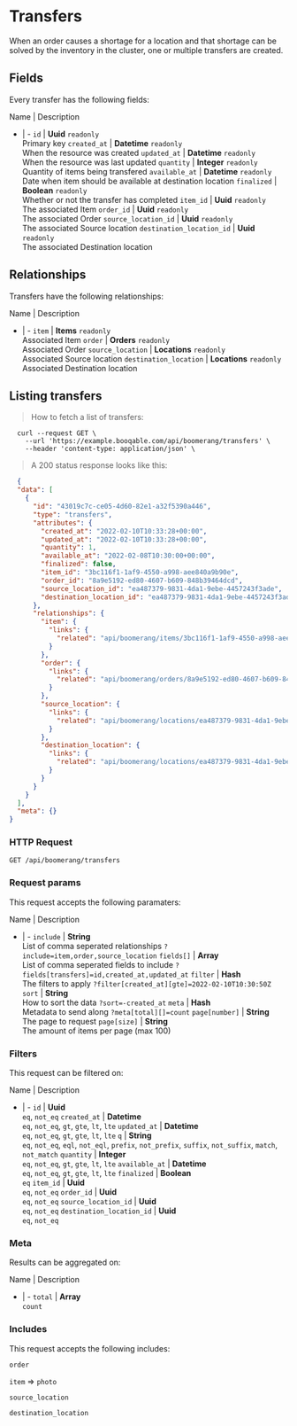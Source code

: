 # Transfers

When an order causes a shortage for a location and that shortage can be solved by the inventory in the cluster, one or multiple transfers are created.

## Fields
Every transfer has the following fields:

Name | Description
- | -
`id` | **Uuid** `readonly`<br>Primary key
`created_at` | **Datetime** `readonly`<br>When the resource was created
`updated_at` | **Datetime** `readonly`<br>When the resource was last updated
`quantity` | **Integer** `readonly`<br>Quantity of items being transfered
`available_at` | **Datetime** `readonly`<br>Date when item should be available at destination location
`finalized` | **Boolean** `readonly`<br>Whether or not the transfer has completed
`item_id` | **Uuid** `readonly`<br>The associated Item
`order_id` | **Uuid** `readonly`<br>The associated Order
`source_location_id` | **Uuid** `readonly`<br>The associated Source location
`destination_location_id` | **Uuid** `readonly`<br>The associated Destination location


## Relationships
Transfers have the following relationships:

Name | Description
- | -
`item` | **Items** `readonly`<br>Associated Item
`order` | **Orders** `readonly`<br>Associated Order
`source_location` | **Locations** `readonly`<br>Associated Source location
`destination_location` | **Locations** `readonly`<br>Associated Destination location


## Listing transfers



> How to fetch a list of transfers:

```shell
  curl --request GET \
    --url 'https://example.booqable.com/api/boomerang/transfers' \
    --header 'content-type: application/json' \
```

> A 200 status response looks like this:

```json
  {
  "data": [
    {
      "id": "43019c7c-ce05-4d60-82e1-a32f5390a446",
      "type": "transfers",
      "attributes": {
        "created_at": "2022-02-10T10:33:28+00:00",
        "updated_at": "2022-02-10T10:33:28+00:00",
        "quantity": 1,
        "available_at": "2022-02-08T10:30:00+00:00",
        "finalized": false,
        "item_id": "3bc116f1-1af9-4550-a998-aee840a9b90e",
        "order_id": "8a9e5192-ed80-4607-b609-848b39464dcd",
        "source_location_id": "ea487379-9831-4da1-9ebe-4457243f3ade",
        "destination_location_id": "ea487379-9831-4da1-9ebe-4457243f3ade"
      },
      "relationships": {
        "item": {
          "links": {
            "related": "api/boomerang/items/3bc116f1-1af9-4550-a998-aee840a9b90e"
          }
        },
        "order": {
          "links": {
            "related": "api/boomerang/orders/8a9e5192-ed80-4607-b609-848b39464dcd"
          }
        },
        "source_location": {
          "links": {
            "related": "api/boomerang/locations/ea487379-9831-4da1-9ebe-4457243f3ade"
          }
        },
        "destination_location": {
          "links": {
            "related": "api/boomerang/locations/ea487379-9831-4da1-9ebe-4457243f3ade"
          }
        }
      }
    }
  ],
  "meta": {}
}
```

### HTTP Request

`GET /api/boomerang/transfers`

### Request params

This request accepts the following paramaters:

Name | Description
- | -
`include` | **String**<br>List of comma seperated relationships `?include=item,order,source_location`
`fields[]` | **Array**<br>List of comma seperated fields to include `?fields[transfers]=id,created_at,updated_at`
`filter` | **Hash**<br>The filters to apply `?filter[created_at][gte]=2022-02-10T10:30:50Z`
`sort` | **String**<br>How to sort the data `?sort=-created_at`
`meta` | **Hash**<br>Metadata to send along `?meta[total][]=count`
`page[number]` | **String**<br>The page to request
`page[size]` | **String**<br>The amount of items per page (max 100)


### Filters

This request can be filtered on:

Name | Description
- | -
`id` | **Uuid**<br>`eq`, `not_eq`
`created_at` | **Datetime**<br>`eq`, `not_eq`, `gt`, `gte`, `lt`, `lte`
`updated_at` | **Datetime**<br>`eq`, `not_eq`, `gt`, `gte`, `lt`, `lte`
`q` | **String**<br>`eq`, `not_eq`, `eql`, `not_eql`, `prefix`, `not_prefix`, `suffix`, `not_suffix`, `match`, `not_match`
`quantity` | **Integer**<br>`eq`, `not_eq`, `gt`, `gte`, `lt`, `lte`
`available_at` | **Datetime**<br>`eq`, `not_eq`, `gt`, `gte`, `lt`, `lte`
`finalized` | **Boolean**<br>`eq`
`item_id` | **Uuid**<br>`eq`, `not_eq`
`order_id` | **Uuid**<br>`eq`, `not_eq`
`source_location_id` | **Uuid**<br>`eq`, `not_eq`
`destination_location_id` | **Uuid**<br>`eq`, `not_eq`


### Meta

Results can be aggregated on:

Name | Description
- | -
`total` | **Array**<br>`count`


### Includes

This request accepts the following includes:

`order`


`item` => 
`photo`




`source_location`


`destination_location`





